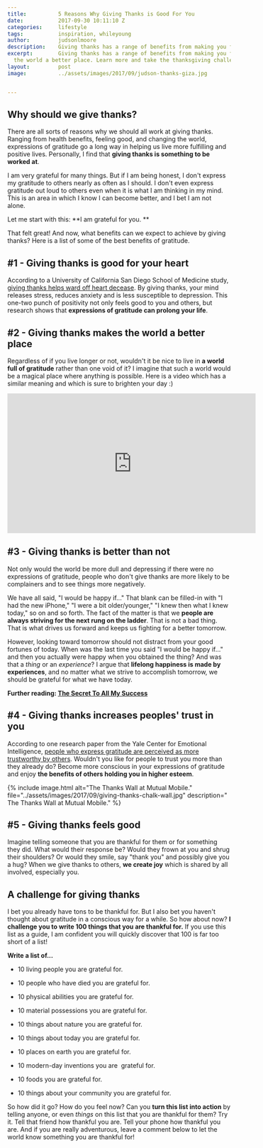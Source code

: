 ```yaml
---
title:			5 Reasons Why Giving Thanks is Good For You
date:			2017-09-30 10:11:10 Z
categories:		lifestyle
tags:			inspiration, whileyoung
author:			judsonlmoore
description:	Giving thanks has a range of benefits from making you feel better to making the world a better place. Learn more and take the thanksgiving challenge.
excerpt:		Giving thanks has a range of benefits from making you feel better to making
  the world a better place. Learn more and take the thanksgiving challenge.
layout:			post
image:			../assets/images/2017/09/judson-thanks-giza.jpg


---
```


## Why should we give thanks?

There are all sorts of reasons why we should all work at giving thanks. Ranging from health benefits, feeling good, and changing the world, expressions of gratitude go a long way in helping us live more fulfilling and positive lives. Personally, I find that **giving thanks is something to be worked at**.

I am very grateful for many things. But if I am being honest, I don't express my gratitude to others nearly as often as I should. I don't even express gratitude out loud to others even when it is what I am thinking in my mind. This is an area in which I know I can become better, and I bet I am not alone.

Let me start with this: **I am grateful for you. **

That felt great! And now, what benefits can we expect to achieve by giving thanks? Here is a list of some of the best benefits of gratitude.

## #1 - Giving thanks is good for your heart

According to a University of California San Diego School of Medicine study, [giving thanks helps ward off heart decease](http://www.npr.org/sections/health-shots/2015/11/23/456656055/gratitude-is-good-for-the-soul-and-it-helps-the-heart-too). By giving thanks, your mind releases stress, reduces anxiety and is less susceptible to depression. This one-two punch of positivity not only feels good to you and others, but research shows that **expressions of gratitude can prolong your life**.

## #2 - Giving thanks makes the world a better place

Regardless of if you live longer or not, wouldn't it be nice to live in **a world full of gratitude** rather than one void of it? I imagine that such a world would be a magical place where anything is possible. Here is a video which has a similar meaning and which is sure to brighten your day :)

<iframe width="560" height="315" src="https://www.youtube.com/watch?v=K65rOLPGQyU" frameborder="0" allow="accelerometer; autoplay; encrypted-media; gyroscope; picture-in-picture" allowfullscreen></iframe>

## #3 - Giving thanks is better than not

Not only would the world be more dull and depressing if there were no expressions of gratitude, people who don't give thanks are more likely to be complainers and to see things more negatively.

We have all said, "I would be happy if..." That blank can be filled-in with "I had the new iPhone," "I were a bit older/younger," "I knew then what I knew today," so on and so forth. The fact of the matter is that we **people are always striving for the next rung on the ladder**. That is not a bad thing. That is what drives us forward and keeps us fighting for a better tomorrow.

However, looking toward tomorrow should not distract from your good fortunes of today. When was the last time you said "I would be happy if..." and then you actually were happy when you obtained the thing? And was that a *thing* or an *experience*? I argue that **lifelong happiness is made by experiences**, and no matter what we strive to accomplish tomorrow, we should be grateful for what we have today.

**Further reading: [The Secret To All My Success](https://www.judsonlmoore.com/showing-up-secret-to-success/)**

## #4 - Giving thanks increases peoples' trust in you

According to one research paper from the Yale Center for Emotional Intelligence, [people who express gratitude are perceived as more trustworthy by others](http://ei.yale.edu/what-is-gratitude/). Wouldn't you like for people to trust you more than they already do? Become more conscious in your expressions of gratitude and enjoy **the benefits of others holding you in higher esteem**.

{% include image.html alt="The Thanks Wall at Mutual Mobile." file="../assets/images/2017/09/giving-thanks-chalk-wall.jpg" description=" The Thanks Wall at Mutual Mobile." %}

## #5 - Giving thanks feels good

Imagine telling someone that you are thankful for them or for something they did. What would their response be? Would they frown at you and shrug their shoulders? Or would they smile, say "thank you" and possibly give you a hug? When we give thanks to others, **we create joy** which is shared by all involved, especially you.

## A challenge for giving thanks

I bet you already have tons to be thankful for. But I also bet you haven't thought about gratitude in a conscious way for a while. So how about now? **I challenge you to write 100 things that you are thankful for.** If you use this list as a guide, I am confident you will quickly discover that 100 is far too short of a list!

**Write a list of...**

- 10 living people you are grateful for.

- 10 people who have died you are grateful for.

- 10 physical abilities you are grateful for.

- 10 material possessions you are grateful for.

- 10 things about nature you are grateful for.

- 10 things about today you are grateful for.

- 10 places on earth you are grateful for.

- 10 modern-day inventions you are  grateful for.

- 10 foods you are grateful for.

- 10 things about your community you are grateful for.

So how did it go? How do you feel now? Can you **turn this list into action** by telling anyone, or even *things* on this list that you are thankful for them? Try it. Tell that friend how thankful you are. Tell your phone how thankful you are. And if you are really adventurous, leave a comment below to let the world know something you are thankful for!
